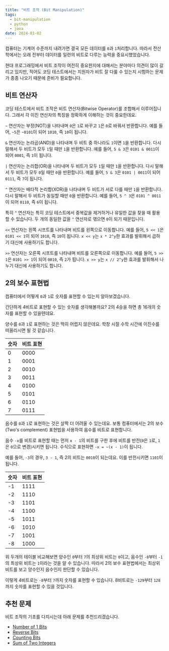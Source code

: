 ```yaml
---
title: "비트 조작 (Bit Manipulation)"
tags:
  - bit-manipulation
  - python
  - java
date: 2024-01-02
---
```


컴퓨터는 기계어 수준까지 내려가면 결국 모든 데이터를 `0`과 `1`처리합니다.
따라서 전산학에서는 오래 전부터 데이터를 일련의 비트로 다루는 능력을 중요시했었습니다.

현대 프로그래밍에서 비트 조작이 여전히 중요한지에 대해서는 분야마다 의견이 많이 갈리고 있지만,
적어도 코딩 테스트에서는 지원자가 비트 잘 다룰 수 있는지 시험하는 문제가 종종 나오기 때문에 준비가 필요합니다.

## 비트 연산자

코딩 테스트에서 비트 조작은 비트 연산자(Bitwise Operator)를 조합해서 이루어집니다.
그래서 각 이진 연산자의 특징을 정확하게 이해하는 것이 중요한데요.

`~` 연산자는 부정(NOT)을 나타내며 `0`은 `1`로 바꾸고 `1`은 `0`로 바꿔서 반환합니다.
예를 들어, `~5`은 `~0101`이 되어 `1010`, 즉 `10`이 됩니다.

`&` 연산자는 논라곱(AND)을 나타내며 두 비트 중 하나라도 `1`이면 `1`을 반환합니다.
다시 말해서 두 비트가 모두 `1`일 때만 `1`을 반환합니다.
예를 들어, `5 & 3`은 `0101 & 0011`이 되어 `0001`, 즉 `1`이 됩니다.

`|` 연산자는 논리합(OR)을 나타내며 두 비트가 모두 `1`일 때만 `1`을 반환합니다.
다시 말해서 두 비트가 모두 `0`일 때만 `0`을 반환합니다.
예를 들어, `5 & 3`은 `0101 | 0011`이 되어 `0111`, 즉 `7`이 됩니다.

`^` 연산자는 배타적 논리합(XOR)을 나타내며 두 비트가 서로 다를 때만 `1`을 반환합니다.
다시 말해서 두 비트가 동일할 때만 `0`을 반환합니다.
예를 들어, `5 ^ 3`은 `0101 ^ 0011`이 되어 `0110`, 즉 `6`이 됩니다.

특히 `^` 연산자는 특히 코딩 테스트에서 중복값을 제거하거나 유일한 값을 찾을 때 활용할 수 있습니다.
두 개의 동일한 값을 `^` 연산자로 엮으면 `0`이 되기 때문입니다.

`<<` 연산자는 왼쪽 시프트를 나타내며 비트를 왼쪽으로 이동합니다.
예를 들어, `5 << 1`은 `0101 << 1`이 되어 `1010`, 즉 `10`이 됩니다.
`x << y`는 `x * 2^y`한 효과를 발휘해서 곱하기 대신에 사용하기도 합니다.

`>>` 연산자는 오른쪽 시프트를 나타내며 비트를 오른쪽으로 이동합니다.
예를 들어, `5 >> 1`은 `0101 >> 1`이 되어 `0010`, 즉 `2`가 됩니다.
`x >> y`는 `x // 2^y`한 효과를 발휘해서 나누기 대신에 사용하기도 합니다.

## 2의 보수 표현법

컴퓨터에서 어떻게 `0`과 `1`로 숫자를 표현할 수 있는지 알아보겠습니다.

간단하게 4비트로 표현할 수 있는 숫자를 생각해볼까요?
2의 4승을 하면 총 16개의 숫자를 표현할 수 있을텐데요.

양수를 `0`과 `1`로 표현하는 것은 딱히 어렵지 않은데요.
학창 시절 수학 시간에 이진수를 떠올리시면 될 것 같습니다.

| 숫자 | 비트 표현 |
| ---- | --------- |
| 0    | 0000      |
| 1    | 0001      |
| 2    | 0010      |
| 3    | 0011      |
| 4    | 0100      |
| 5    | 0101      |
| 6    | 0110      |
| 7    | 0111      |

음수를 `0`과 `1`로 표현하는 것은 살짝 더 어려울 수 있는데요.
보통 컴퓨터에서는 2의 보수(Two's complement) 표현법을 사용하여 음수를 비트로 표현합니다.

음수 `-x`를 비트로 표현할 때는 먼저 `x - 1`의 비트를 구한 후에 비트를 반전(`0`은 `1`로, `1`은 `0`으로 변경)시키면 됩니다.
수식으로 표현하면 `-x = ~(x - 1)`이 됩니다.

예를 들어, `-3`의 경우, `3 - 1`, 즉 2의 비트는 `0010`이 되는데요.
이를 반전시키면 `1101`이 됩니다.

| 숫자 | 비트 표현 |
| ---- | --------- |
| -1   | 1111      |
| -2   | 1110      |
| -3   | 1101      |
| -4   | 1100      |
| -5   | 1011      |
| -6   | 1010      |
| -7   | 1001      |
| -8   | 1000      |

위 두개의 테이블 비교해보면 양수인 `0`부터 `7`의 최상위 비트는 `0`이고, 음수인 `-8`부터 `-1`의 최상위 비트는 `1`이라는 것을 알 수 있습니다.
따라서 2의 보수 표현법에서는 최상위 비트를 보고 양수인지 음수인지 판단할 수 있습니다.

이렇게 4비트로는 `-8`부터 `7`까지 숫자를 표현할 수 있습니다.
8비트로는 `-129`부터 `128`까지 숫자를 표현할 수 있을 것입니다.

## 추천 문제

비트 조작의 기초를 다지시는데 아래 문제를 추천드리겠습니다.

- [Number of 1 Bits](/problems/number-of-1-bits/)
- [Reverse Bits](/problems/reverse-bits/)
- [Counting Bits](/problems/counting-bits/)
- [Sum of Two Integers](/problems/sum-of-two-integers/)
